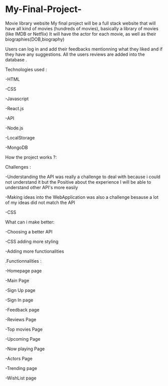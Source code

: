 ﻿# My-Final-Project-
Movie library website
My final project will be a full stack website that will have all kind of movies (hundreds of movies), basically a library of movies (like IMDB or Netflix)
It will have the actor for each movie, as well as their biographies(DOB,biography)

Users can log in and add their feedbacks mentionning what they liked and if they have any suggestions.
All the users reviews are added into the database .

﻿Technologies used :
 
 -HTML
 
 
 -CSS
 
 -Javascript
 
 -React.js
 
 -API
 
 -Node.js
 
 -LocalStorage
 
 -MongoDB
 
 
 How the project works ?: 
 
 
 
 
 Challenges :
 
 -Understanding the API was really a challenge to deal with 
 because i could not understand it but the Positive about the experience 
 I will be able to understand other API's more easily
 
 -Making ideas into the WebApplication was also a challenge 
 besause a lot of my ideas did not match the API 
 
 -CSS 
 
 What can i make better:
 
 -Choosing a better API
 
 
 -CSS adding more styling 
 
 
 -Adding more functionalities
 
 
 .Functionnalities :
 
 -Homepage page 
 
 -Main Page
 
 -Sign Up page
 
 -Sign In page 
 
 -Feedback page 
 
 -Reviews Page 
 
 -Top movies Page
 
 -Upcoming Page
 
 -Now playing Page
 
 -Actors Page
 
 -Trending page
 
 -WishList page
 
 
 
